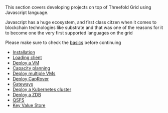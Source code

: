 This section covers developing projects on top of Threefold Grid using Javascript language.

Javascript has a huge ecosystem, and first class citzen when it comes to blockchain technologies like substrate and that was one of the reasons for it to become one the very first supported languages on the grid

Please make sure to check the [basics](grid3_developer_basics) before continuing

- [Installation](@grid3_javascript_installation)
- [Loading client](@grid3_javascript_loadclient)
- [Deploy a VM](@grid3_javascript_vm)
- [Capacity planning](@grid3_javascript_capacity_planning)
- [Deploy multiple VMs](@grid3_javascript_vms)
- [Deploy CapRover](@grid3_javascript_caprover)
- [Gateways](@grid3_javascript_vm_gateways)
- [Deploy a Kubernetes cluster](@grid3_javascript_kubernetes)
- [Deploy a ZDB](@grid3_javascript_zdb)
- [QSFS](@grid3_javascript_qsfs)
- [Key Value Store](@grid3_javascript_kvstore)